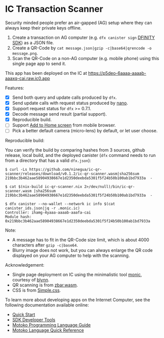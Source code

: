 # IC Transaction Scanner

Security minded people prefer an air-gapped (AG) setup where they can always keep their private keys offline.
1. Create a transaction on AG computer (e.g. `dfx canister sign` [DFINITY SDK]) as a JSON file.
2. Create a QR-Code by `cat message.json|gzip -c|base64|qrencode -o message.png`.
3. Scan the QR-Code on a non-AG computer (e.g. mobile phone) using this single page app to send it.

This app has been deployed on the IC at https://p5deo-6aaaa-aaaab-aaaxq-cai.raw.ic0.app

Features:
- [x] Send both query and update calls produced by `dfx`.
- [x] Send update calls with request status produced by [nano].
- [x] Support request status for `dfx` >= 0.7.1.
- [x] Decode message send result (partial support).
- [x] Reproducible build.
- [ ] Support [Add to Home screen] from mobile browser.
- [ ] Pick a better default camera (micro-lens) by default, or let user choose.

Reproducible build:

You can verify the build by comparing hashes from 3 sources, github release, local build, and the deployed canister (`dfx` command needs to run from a directory that has a valid `dfx.json`):

```
$ curl -Ls https://github.com/ninegua/ic-qr-scanner/releases/download/v0.1.2/ic-qr-scanner.wasm|sha256sum
219bbc3b462aae58904938667e1d2350deebda5301f5f24b50b100ab1bd7933a  -

$ cat $(nix-build ic-qr-scanner.nix 2>/dev/null)/bin/ic-qr-scanner.wasm |sha256sum
219bbc3b462aae58904938667e1d2350deebda5301f5f24b50b100ab1bd7933a  -

$ dfx canister --no-wallet --network ic info $(cat canister_ids.json|jq -r .monic.ic)
Controller: ihamg-4yaaa-aaaab-aaafa-cai
Module hash: 0x219bbc3b462aae58904938667e1d2350deebda5301f5f24b50b100ab1bd7933a
```

Note:
* A message has to fit in the QR-Code size limit, which is about 4000 characters after `gzip -c|base64`.
* Blurry image does not work, but you can always enlarge the QR code displayed on your AG computer to help with the scanning.

Acknowledgement:
* Single page deployment on IC using the minimalistic tool [monic], courtesy of [blynn].
* QR scanning is from [zbar.wasm].
* CSS is from [Simple.css].

[DFINITY SDK]: https://sdk.dfinity.org
[nano]: https://github.com/dfinity-lab/nano
[Add to Home screen]: https://developer.mozilla.org/en-US/docs/Web/Progressive_web_apps/Add_to_home_screen
[zbar.wasm]: https://github.com/samsam2310/zbar.wasm
[Simple.css]: https://simplecss.org
[monic]: https://fmfd2-7qaaa-aaaae-aaapq-cai.raw.ic0.app
[blynn]: https://crypto.stanford.edu/~blynn

To learn more about developing apps on the Internet Computer, see the following documentation available online:

- [Quick Start](https://sdk.dfinity.org/docs/quickstart/quickstart-intro.html)
- [SDK Developer Tools](https://sdk.dfinity.org/docs/developers-guide/sdk-guide.html)
- [Motoko Programming Language Guide](https://sdk.dfinity.org/docs/language-guide/motoko.html)
- [Motoko Language Quick Reference](https://sdk.dfinity.org/docs/language-guide/language-manual.html)
